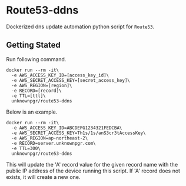 # Route53-ddns

Dockerized dns update automation python script for `Route53`.

## Getting Stated

Run following command.

```
docker run --rm -it\
  -e AWS_ACCESS_KEY_ID=[access_key_id]\
  -e AWS_SECRET_ACCESS_KEY=[secret_access_key]\
  -e AWS_REGION=[region]\
  -e RECORD=[record]\
  -e TTL=[ttl]\
  unknownpgr/route53-ddns
```

Below is an example.

```
docker run --rm -it\
  -e AWS_ACCESS_KEY_ID=ABCDEFG1234321FEDCBA\
  -e AWS_SECRET_ACCESS_KEY=Th1s/1s/anS3cr3tAccessKey\
  -e AWS_REGION=ap-northeast-2\
  -e RECORD=server.unknownpgr.com\
  -e TTL=300\
  unknownpgr/route53-ddns
```

This will update the 'A' record value for the given record name with the public IP address of the device running this script. If 'A' record does not exists, it will create a new one.
